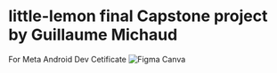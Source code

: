 # little-lemon final Capstone project by Guillaume Michaud

For Meta Android Dev Cetificate
![Figma Canva](little-lemon/app/src/main/res/drawable/wireframe.png)

